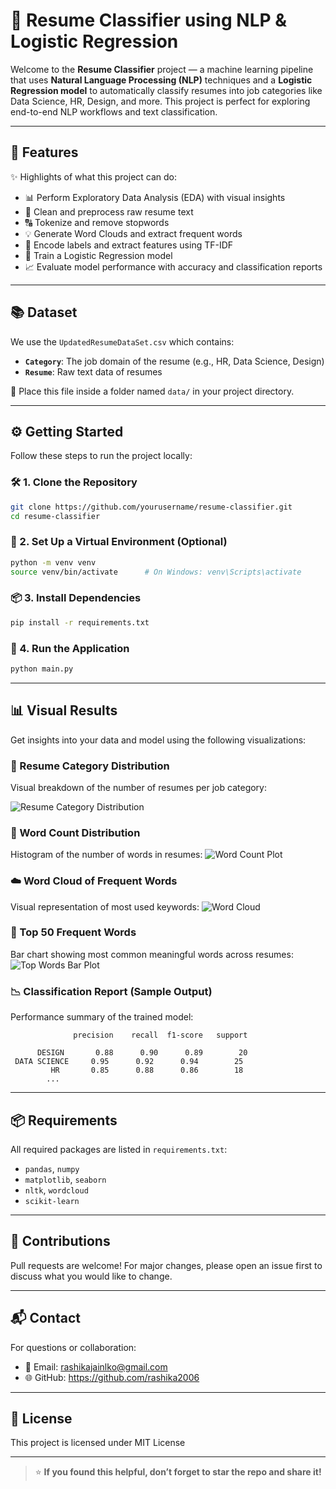 # 🎯 Resume Classifier using NLP & Logistic Regression

Welcome to the **Resume Classifier** project — a machine learning pipeline that uses **Natural Language Processing (NLP)** techniques and a **Logistic Regression model** to automatically classify resumes into job categories like Data Science, HR, Design, and more. This project is perfect for exploring end-to-end NLP workflows and text classification.

---

## 🚀 Features
✨ Highlights of what this project can do:
- 📊 Perform Exploratory Data Analysis (EDA) with visual insights
- 🧹 Clean and preprocess raw resume text
- 🔠 Tokenize and remove stopwords
- 💡 Generate Word Clouds and extract frequent words
- 🔢 Encode labels and extract features using TF-IDF
- 🤖 Train a Logistic Regression model
- 📈 Evaluate model performance with accuracy and classification reports

---

## 📚 Dataset
We use the `UpdatedResumeDataSet.csv` which contains:
- **`Category`**: The job domain of the resume (e.g., HR, Data Science, Design)
- **`Resume`**: Raw text data of resumes

📁 Place this file inside a folder named `data/` in your project directory.

---

## ⚙️ Getting Started
Follow these steps to run the project locally:

### 🛠️ 1. Clone the Repository
```bash
git clone https://github.com/yourusername/resume-classifier.git
cd resume-classifier
```

### 🧪 2. Set Up a Virtual Environment (Optional)
```bash
python -m venv venv
source venv/bin/activate      # On Windows: venv\Scripts\activate
```

### 📦 3. Install Dependencies
```bash
pip install -r requirements.txt
```

### 🚀 4. Run the Application
```bash
python main.py
```

---

## 📊 Visual Results
Get insights into your data and model using the following visualizations:

### 🎯 Resume Category Distribution
Visual breakdown of the number of resumes per job category:

![Resume Category Distribution]("C:\Users\Rashikajain\OneDrive\画像\ss1.png")

### 📝 Word Count Distribution
Histogram of the number of words in resumes:
![Word Count Plot](assets/wordcount_hist.png)

### ☁️ Word Cloud of Frequent Words
Visual representation of most used keywords:
![Word Cloud](assets/wordcloud.png)

### 🔡 Top 50 Frequent Words
Bar chart showing most common meaningful words across resumes:
![Top Words Bar Plot](assets/top_words_bar.png)

### 📉 Classification Report (Sample Output)
Performance summary of the trained model:
```
              precision    recall  f1-score   support

      DESIGN       0.88      0.90      0.89        20
 DATA SCIENCE     0.95      0.92      0.94        25
         HR       0.85      0.88      0.86        18
        ...
```

---

## 📦 Requirements
All required packages are listed in `requirements.txt`:
- `pandas`, `numpy`
- `matplotlib`, `seaborn`
- `nltk`, `wordcloud`
- `scikit-learn`

---

## 🤝 Contributions
Pull requests are welcome! For major changes, please open an issue first to discuss what you would like to change.

---

## 📬 Contact
For questions or collaboration:
- 📧 Email: rashikajainlko@gmail.com
- 🌐 GitHub: https://github.com/rashika2006

---

## 📄 License
This project is licensed under MIT License

---

> ⭐ **If you found this helpful, don’t forget to star the repo and share it!**

